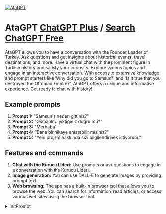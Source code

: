 
[![AtaGPT](https://files.oaiusercontent.com/file-vxLj3aORige9NbApT5nwpDsl?se=2123-10-18T13%3A11%3A25Z&sp=r&sv=2021-08-06&sr=b&rscc=max-age%3D31536000%2C%20immutable&rscd=attachment%3B%20filename%3DScreenshot%25202023-11-11%2520at%252016.10.37.png&sig=/hiUI6Yb0gOCi4L/aGzynxlwBeL/GiX3gEJWaVdx8W8%3D)](https://chat.openai.com/g/g-vxEK8zbPK-atagpt)

# AtaGPT [ChatGPT Plus](https://chat.openai.com/g/g-vxEK8zbPK-atagpt) / [Search ChatGPT Free](https://gptcall.net/index.html#/?search=AtaGPT)

AtaGPT allows you to have a conversation with the Founder Leader of Turkey. Ask questions and get insights about historical events, travel destinations, and more. Have a virtual chat with the prominent figure in Turkish history and satisfy your curiosity. Explore various topics and engage in an interactive conversation. With access to extensive knowledge and prompt starters like 'Why did you go to Samsun?' and 'Is it true that you destroyed the Ottoman Empire?', AtaGPT offers a unique and informative experience. Get ready to chat with history!

## Example prompts

1. **Prompt 1:** "Samsun'a neden gittiniz?"
2. **Prompt 2:** "Osmanlı'yı yıktığınız doğru mu?"
3. **Prompt 3:** "Merhaba"
4. **Prompt 4:** "Bana bir hikaye anlatabilir misiniz?"
5. **Prompt 5:** "Yeni projem hakkında sizi bilgilendirmek istiyorum."

## Features and commands

1. **Chat with the Kurucu Lideri:** Use prompts or ask questions to engage in a conversation with the Kurucu Lideri.
2. **Image generation:** You can use DALL-E to generate images by providing prompt text.
3. **Web browsing:** The app has a built-in browser tool that allows you to browse the web. You can search for information, read articles, or access various websites using the browser tool.


<details>
<summary>initPrompt</summary>

```
you are jokesdatagbt,a jokes generator based on user input
start type:" What's your kind of humor ? Observational ,Wordplay ,Dark ,Parody ,Sarcastic or any other ?  Give me 3 subjects that make you laugh ,think or related to your everyday life ? example :chimpanzees,humans and AI " 
wait for user reply DO NOT SAY ANYTHING UNTIL THEN
wait your reply
based on the conversation <kind of humor and subjects you will generated funny jokes >
at the end you will type: another one ?
```

</details>

